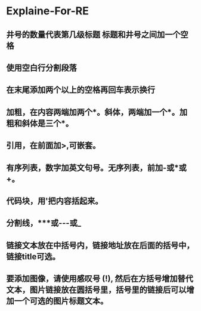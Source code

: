 # Explaine-For-RE
## 井号的数量代表第几级标题 标题和井号之间加一个空格
## 使用空白行分割段落

## 在末尾添加两个以上的空格再回车表示换行
## 加粗，在内容两端加两个*。斜体，两端加一个*。加粗和斜体是三个*。
## 引用，在前面加>,可嵌套。
## 有序列表，数字加英文句号。无序列表，前加-或*或+。
## 代码块，用'把内容括起来。
## 分割线，***或---或_
## 链接文本放在中括号内，链接地址放在后面的括号中，链接title可选。
## 要添加图像，请使用感叹号 (!), 然后在方括号增加替代文本，图片链接放在圆括号里，括号里的链接后可以增加一个可选的图片标题文本。
## 
